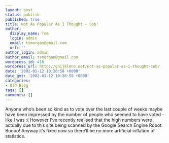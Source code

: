 ```yaml
---
layout: post
status: publish
published: true
title: Not As Popular As I Thought - Sob!
author:
  display_name: Tom
  login: admin
  email: tsmorgan@gmail.com
  url: ''
author_login: admin
author_email: tsmorgan@gmail.com
wordpress_id: 418
wordpress_url: http://ghijklmno.net/not-as-popular-as-i-thought-sob/
date: '2002-01-12 10:26:58 +0000'
date_gmt: '2002-01-12 10:26:58 +0000'
categories:
- Old Blog
tags: []
comments: []
---
```

<p>Anyone who&#8217;s been so kind as to vote over the last couple of weeks maybe have been impressed by the number of people who seemed to have voted - like I was :( However I&#8217;ve recently realised that the high numbers were actually due to this site being scanned by the Google Search Engine Robot. Boooo! Anyway it&#8217;s fixed now so there&#8217;ll be no more artificial inflation of statistics.
</p>

